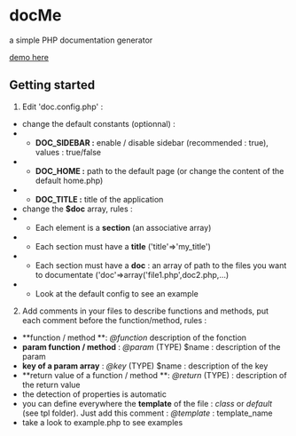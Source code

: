 docMe
=====

a simple PHP documentation generator

[demo here](http://www.emaj.fr/projects/docMe/)

Getting started
---------------
1. Edit 'doc.config.php' :
  - change the default constants (optionnal) :
  - - **DOC_SIDEBAR :** enable / disable sidebar (recommended : true), values : true/false
  - - **DOC_HOME :** path to the default page (or change the content of the default home.php)
  - - **DOC_TITLE :** title of the application
  - change the **$doc** array, rules :
  - - Each element is a **section** (an associative array)
  - - Each section must have a **title** ('title'=>'my_title')
  - - Each section must have a **doc** : an array of path to the files you want to documentate ('doc'=>array('file1.php',doc2.php,...)
  - - Look at the default config to see an example		
2. Add comments in your files to describe functions and methods, put each comment before the function/method, rules :
  - **function / method **: *@function* description of the fonction
  - **param function / method** : *@param* (TYPE) $name : description of the param
  - **key of a param array** : *@key* (TYPE) $name : description of the key
  - **return value of a function / method **: *@return* (TYPE) : description of the return value
  - the detection of properties is automatic
  - you can define everywhere the **template** of the file : *class* or *default* (see tpl folder). Just add this comment : *@template* : template_name
  - take a look to example.php to see examples
